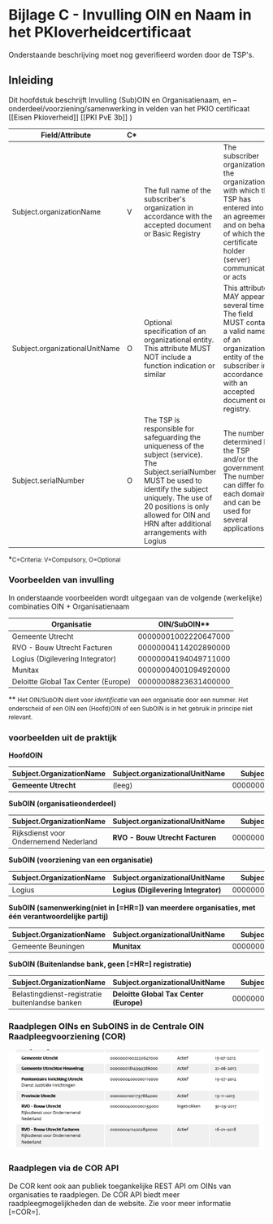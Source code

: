 # Bijlage C - Invulling OIN en Naam in het  PKIoverheidcertificaat

<aside class="note">
Onderstaande beschrijving moet nog geverifieerd worden door de TSP's. 
</aside>

## Inleiding
Dit hoofdstuk beschrijft Invulling (Sub)OIN en Organisatienaam, en –onderdeel/voorziening/samenwerking in velden van het PKIO certificaat [[Eisen Pkioverheid]] [[PKI PvE 3b]] )

| Field/Attribute  | C\*  |  |  |
| --- | --- | --- | --- |
| Subject.organizationName | V  | The full name of the subscriber's organization in accordance with the accepted document or Basic Registry  | The subscriber organization is the organization with which the TSP has entered into an agreement and on behalf of which the certificate holder (server) communicates or acts  |
| Subject.organizationalUnitName  | O  | Optional specification of an organizational entity. This attribute MUST NOT include a function indication or similar  | This attribute MAY appear several times. The field MUST contain a valid name of an organizational entity of the subscriber in accordance with an accepted document or registry.  |
| Subject.serialNumber  | O  | The TSP is responsible for safeguarding the uniqueness of the subject (service). The Subject.serialNumber MUST be used to identify the subject uniquely. The use of 20 positions is only allowed for OIN and HRN after additional arrangements with Logius  | The number is determined by the TSP and/or the government. The number can differ for each domain and can be used for several applications.  |

\*<span style="font-size:smaller">C=Criteria: V=Compulsory, O=Optional</span>

### Voorbeelden van invulling

In onderstaande voorbeelden wordt uitgegaan van de volgende (werkelijke) combinaties OIN + Organisatienaam

 | Organisatie  | OIN/SubOIN\*\*  |
 | -- | -- |
 | Gemeente Utrecht  | 00000001002220647000  |
 | RVO - Bouw Utrecht Facturen  | 00000004114202890000  |
 | Logius (Digilevering Integrator)  | 00000004194049711000  |
 | Munitax  | 00000004001094920000  |
 | Deloitte Global Tax Center (Europe)  | 00000008823631400000  |


\*\* <span style="font-size:smaller">Het OIN/SubOIN dient voor *identificatie* van een organisatie door een nummer. Het onderscheid of een OIN een (Hoofd)OIN of een SubOIN is in het gebruik in principe niet relevant.</span>

### voorbeelden uit de praktijk

<aside class="example">

**HoofdOIN**

 | Subject.OrganizationName  | Subject.organizationalUnitName  | Subject.serialNumber  |
 | -- | -- | -- |
 | **Gemeente Utrecht**  | (leeg)  | 00000001002220647000  |

**SubOIN (organisatieonderdeel)**

 | Subject.OrganizationName  | Subject.organizationalUnitName  | Subject.serialNumber  |
 | -- | -- | -- |
 | Rijksdienst voor Ondernemend Nederland  | **RVO - Bouw Utrecht Facturen**  | 00000004114202890000  |

**SubOIN (voorziening van een organisatie)**

 | Subject.OrganizationName  | Subject.organizationalUnitName  | Subject.serialNumber  |
 | --- | --- | --- |
 | Logius  | **Logius (Digilevering Integrator)**  | 00000004194049711000  |

**SubOIN (samenwerking(niet in [=HR=]) van meerdere organisaties,  met één verantwoordelijke partij)**

 | Subject.OrganizationName  | Subject.organizationalUnitName  | Subject.serialNumber  |
 | --- | --- | --- |
 | Gemeente Beuningen  | **Munitax**  | 00000004001094920000  |

**SubOIN (Buitenlandse bank, geen [=HR=] registratie)**

 | Subject.OrganizationName  | Subject.organizationalUnitName  | Subject.serialNumber  |
 | --- | --- | --- |
 | Belastingdienst-registratie buitenlandse banken  | **Deloitte Global Tax Center (Europe)**  | 00000008823631400000  |

</aside>

### Raadplegen OINs en SubOINS in de Centrale OIN Raadpleegvoorziening (COR)

![Screenshot van de Website van de [=COR=]](media/screenshotCOR.png "Screenshot van de website van de [=COR=]")

### Raadplegen via de COR API

De COR kent ook aan publiek toegankelijke REST API om OINs van organisaties te raadplegen. De COR API biedt meer raadpleegmogelijkheden dan de website. Zie voor meer informatie [=COR=].

